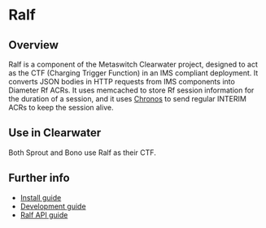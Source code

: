 Ralf
==============

Overview
--------
Ralf is a component of the Metaswitch Clearwater project, designed to act as the CTF (Charging Trigger Function) in an IMS compliant deployment. It converts JSON bodies in HTTP requests from IMS components into Diameter Rf ACRs. It uses memcached to store Rf session information for the duration of a session, and it uses [Chronos](https://github.com/Metaswitch/chronos) to send regular INTERIM ACRs to keep the session alive.

Use in Clearwater
-----------------
Both Sprout and Bono use Ralf as their CTF.

Further info
------------
* [Install guide](http://clearwater.readthedocs.org/en/latest/Installation_Instructions/index.html)
* [Development guide](docs/Development.md)
* [Ralf API guide](docs/API.md)
